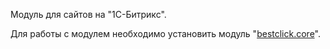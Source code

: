Модуль для сайтов на "1С-Битрикс".

Для работы с модулем необходимо установить модуль "[bestclick.core](https://github.com/aidyn-bakenov/bestclick.core)".